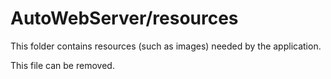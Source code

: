 # AutoWebServer/resources

This folder contains resources (such as images) needed by the application. 

This file can be removed.
